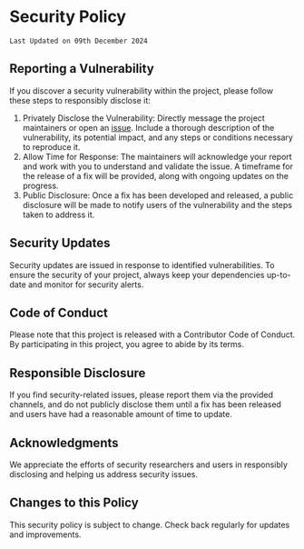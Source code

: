 # Security Policy

`Last Updated on 09th December 2024`

## Reporting a Vulnerability
If you discover a security vulnerability within the project, please follow these steps to responsibly disclose it:

1. Privately Disclose the Vulnerability: Directly message the project maintainers or open an [issue](https://github.com/psavarmattas/PhotoRealisticAI/issues/new/choose). Include a thorough description of the vulnerability, its potential impact, and any steps or conditions necessary to reproduce it.
2. Allow Time for Response: The maintainers will acknowledge your report and work with you to understand and validate the issue. A timeframe for the release of a fix will be provided, along with ongoing updates on the progress.
3. Public Disclosure: Once a fix has been developed and released, a public disclosure will be made to notify users of the vulnerability and the steps taken to address it.

## Security Updates
Security updates are issued in response to identified vulnerabilities. To ensure the security of your project, always keep your dependencies up-to-date and monitor for security alerts.

## Code of Conduct
Please note that this project is released with a Contributor Code of Conduct. By participating in this project, you agree to abide by its terms.

## Responsible Disclosure
If you find security-related issues, please report them via the provided channels, and do not publicly disclose them until a fix has been released and users have had a reasonable amount of time to update.

## Acknowledgments
We appreciate the efforts of security researchers and users in responsibly disclosing and helping us address security issues.

## Changes to this Policy
This security policy is subject to change. Check back regularly for updates and improvements.
